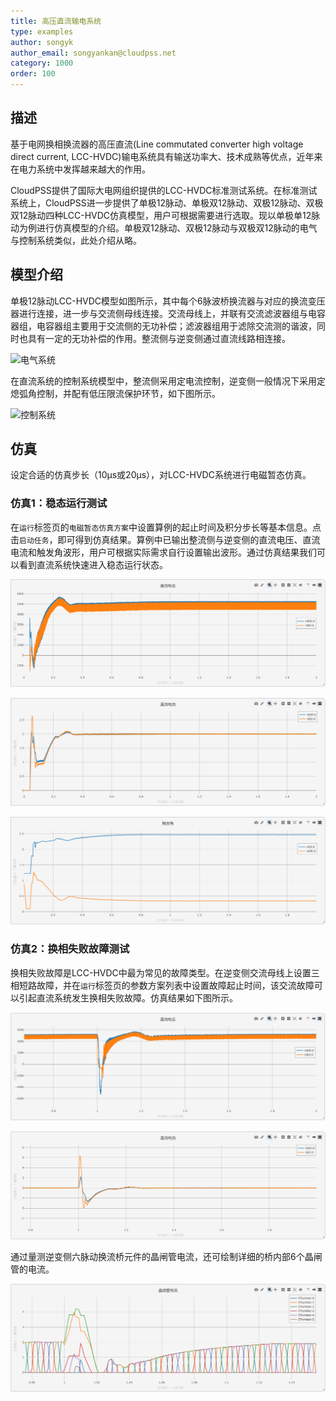 ```yaml
---
title: 高压直流输电系统
type: examples
author: songyk
author_email: songyankan@cloudpss.net
category: 1000
order: 100
---
```


## 描述
基于电网换相换流器的高压直流(Line commutated converter high voltage direct current, LCC-HVDC)输电系统具有输送功率大、技术成熟等优点，近年来在电力系统中发挥越来越大的作用。

CloudPSS提供了国际大电网组织提供的LCC-HVDC标准测试系统。在标准测试系统上，CloudPSS进一步提供了单极12脉动、单极双12脉动、双极12脉动、双极双12脉动四种LCC-HVDC仿真模型，用户可根据需要进行选取。现以单极单12脉动为例进行仿真模型的介绍。单极双12脉动、双极12脉动与双极双12脉动的电气与控制系统类似，此处介绍从略。

## 模型介绍

单极12脉动LCC-HVDC模型如图所示，其中每个6脉波桥换流器与对应的换流变压器进行连接，进一步与交流侧母线连接。交流母线上，并联有交流滤波器组与电容器组，电容器组主要用于交流侧的无功补偿；滤波器组用于滤除交流测的谐波，同时也具有一定的无功补偿的作用。整流侧与逆变侧通过直流线路相连接。

![电气系统](./拓扑1.png "电气系统")

在直流系统的控制系统模型中，整流侧采用定电流控制，逆变侧一般情况下采用定熄弧角控制，并配有低压限流保护环节，如下图所示。

![控制系统](./控制1.png "控制系统")

## 仿真

设定合适的仿真步长（10μs或20μs），对LCC-HVDC系统进行电磁暂态仿真。

### 仿真1：稳态运行测试

在`运行`标签页的`电磁暂态仿真方案`中设置算例的起止时间及积分步长等基本信息。点击`启动任务`，即可得到仿真结果。算例中已输出整流侧与逆变侧的直流电压、直流电流和触发角波形，用户可根据实际需求自行设置输出波形。通过仿真结果我们可以看到直流系统快速进入稳态运行状态。

![稳态计算结果-直流电压](./LCC3.png "稳态计算结果-直流电压")

![稳态计算结果-直流电流](./LCC4.png "稳态计算结果-直流电流")

![稳态计算结果-触发角（弧度）](./LCC5.png "稳态计算结果-触发角（弧度）")

### 仿真2：换相失败故障测试

换相失败故障是LCC-HVDC中最为常见的故障类型。在逆变侧交流母线上设置三相短路故障，并在`运行`标签页的参数方案列表中设置故障起止时间，该交流故障可以引起直流系统发生换相失败故障。仿真结果如下图所示。

![暂态计算结果-直流电压](./LCC6.png "暂态计算结果-直流电压")

![暂态计算结果-直流电流](./LCC7.png "暂态计算结果-直流电流")

通过量测逆变侧六脉动换流桥元件的晶闸管电流，还可绘制详细的桥内部6个晶闸管的电流。
 
![暂态计算结果-晶闸管电流](./LCC8.png "暂态计算结果-晶闸管电流")